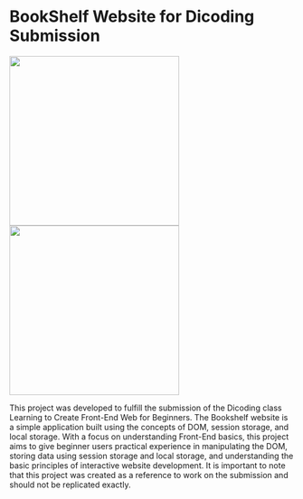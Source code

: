 <h1>BookShelf Website for Dicoding Submission</h1>
<img src="https://cdn.dribbble.com/userupload/12933202/file/original-918e80702dc9796edbe2cf7de522036f.png?resize=1200x1546" width="300"> 
<img src="https://drive.google.com/file/d/1vU13kcBkMVHcbbSVcZ5Te4c42qCcWdcl/view?usp=sharing" width="300">
<p>This project was developed to fulfill the submission of the Dicoding class Learning to Create Front-End Web for Beginners. The Bookshelf website is a simple application built using the concepts of DOM, session storage, and local storage. With a focus on understanding Front-End basics, this project aims to give beginner users practical experience in manipulating the DOM, storing data using session storage and local storage, and understanding the basic principles of interactive website development. 
It is important to note that this project was created as a reference to work on the submission and should not be replicated exactly.</p>
